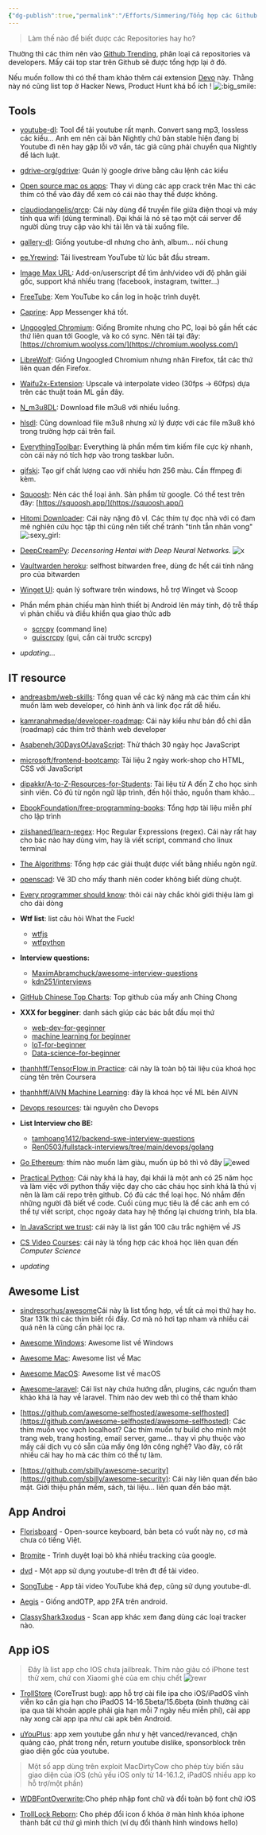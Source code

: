 ```yaml
---
{"dg-publish":true,"permalink":"/Efforts/Simmering/Tổng hợp các Github Repositories/","tags":["on/bt_chiase","#note/develop🍃"]}
---
```


> Làm thế nào để biết được các Repositories hay ho? 

Thường thì các thím nên vào [Github Trending](https://github.com/trending), phân loại cả repositories và developers. Mấy cái top star trên Github sẽ được tổng hợp lại ở đó.  

Nếu muốn follow thì có thể tham khảo thêm cái extension [Devo](https://github.com/karakanb/devo) này. Thằng này nó cũng list top ở Hacker News, Product Hunt khá bổ ích !
![:big_smile:](https://statics.voz.tech/styles/next/xenforo/smilies/popopo/big_smile.png?v=01 "big_smile    :big_smile:") 
## Tools

- [youtube-dl](https://github.com/yt-dlp/yt-dlp-nightly-builds/releases): Tool để tải youtube rất mạnh. Convert sang mp3, lossless các kiểu...​ Anh em nên cài bản Nightly chứ bản stable hiện đang bị Youtube đì nên hay gặp lỗi vỡ vẩn, tác giả cũng phải chuyển qua Nightly để lách luật.

- [gdrive-org/gdrive](https://github.com/gdrive-org/gdrive): Quản lý google drive bằng câu lệnh các kiểu​

- [Open source mac os apps](https://github.com/serhii-londar/open-source-mac-os-apps): Thay vì dùng các app crack trên Mac thì các thím có thể vào đây để xem có cái nào thay thế được không.​

- [claudiodangelis/qrcp](https://github.com/claudiodangelis/qrcp): Cái này dùng để truyền file giữa điện thoại và máy tính qua wifi (dùng terminal). Đại khái là nó sẽ tạo một cái server để người dùng truy cập vào khi tải lên và tải xuống file.​

- [gallery-dl](https://github.com/mikf/gallery-dl): Giống youtube-dl nhưng cho ảnh, album... nói chung

- [ee.Yrewind](https://github.com/rytsikau/ee.Yrewind): Tải livestream YouTube từ lúc bắt đầu stream.

- [Image Max URL](https://github.com/qsniyg/maxurl): Add-on/userscript để tìm ảnh/video với độ phân giải gốc, support khá nhiều trang (facebook, instagram, twitter...)

- [FreeTube](https://github.com/FreeTubeApp/FreeTube): Xem YouTube ko cần log in hoặc trình duyệt.

- [Caprine](https://github.com/sindresorhus/caprine): App Messenger khá tốt.

- [Ungoogled Chromium](https://github.com/Eloston/ungoogled-chromium): Giống Bromite nhưng cho PC, loại bỏ gần hết các thứ liên quan tới Google, và ko có sync. Nên tải tại đây: [https://chromium.woolyss.com/](https://chromium.woolyss.com/)

- [LibreWolf](https://gitlab.com/librewolf-community/browser): Giống Ungoogled Chromium nhưng nhân Firefox, tắt các thứ liên quan đến Firefox.

- [Waifu2x-Extension](https://github.com/AaronFeng753/Waifu2x-Extension-GUI): Upscale và interpolate video (30fps -> 60fps) dựa trên các thuật toán ML gần đây.

- [N_m3u8DL](https://github.com/nilaoda/N_m3u8DL-CLI): Download file m3u8 với nhiều luồng.

- [hlsdl](https://github.com/selsta/hlsdl): Cũng download file m3u8 nhưng xử lý được với các file m3u8 khó trong trường hợp cái trên fail.

- [EverythingToolbar](https://github.com/stnkl/EverythingToolbar): Everything là phần mềm tìm kiếm file cực kỳ nhanh, còn cái này nó tích hợp vào trong taskbar luôn.

- [gifski](https://github.com/ImageOptim/gifski): Tạo gif chất lượng cao với nhiều hơn 256 màu. Cần ffmpeg đi kèm.

- [Squoosh](https://github.com/GoogleChromeLabs/squoosh): Nén các thể loại ảnh. Sản phẩm từ google. Có thể test trên đây: [https://squoosh.app/](https://squoosh.app/)

- [Hitomi Downloader](https://github.com/KurtBestor/Hitomi-Downloader): Cái  này nặng đô vl. Các thím tự đọc nhà với có đam mê nghiên cứu học tập thì cũng nên tiết chế tránh "tinh tẫn nhân vong" ![:sexy_girl:](https://statics.voz.tech/styles/next/xenforo/smilies/popopo/sexy_girl.png?v=01 "sexy_girl    :sexy_girl:")

- [DeepCreamPy](https://github.com/Deepshift/DeepCreamPy): *Decensoring Hentai with Deep Neural Networks.* ![x](https://i.imgur.com/jJnsOYE_d.webp?maxwidth=760&fidelity=grand)

- [Vaultwarden heroku](https://github.com/davidjameshowell/vaultwarden_heroku): selfhost bitwarden free, dùng đc hết cái tính năng pro của bitwarden  

- [Winget UI](https://github.com/marticliment/WingetUI): quản lý software trên windows, hỗ trợ Winget và Scoop

- Phần mềm phản chiếu màn hình thiết bị Android lên máy tính, độ trễ thấp vì phản chiếu và điều khiển qua giao thức adb
	- [scrcpy](https://github.com/Genymobile/scrcpy) (command line)  
	- [guiscrcpy](https://github.com/srevinsaju/guiscrcpy) (gui, cần cài trước scrcpy)  

- *updating...*

## IT resource

- [andreasbm/web-skills](https://github.com/andreasbm/web-skills): Tổng quan về các kỹ năng mà các thím cần khi muốn làm web developer, có hình ảnh và link đọc rất dễ hiểu.​

- [kamranahmedse/developer-roadmap](https://github.com/kamranahmedse/developer-roadmap): Cái này kiểu như bản đồ chỉ dẫn (roadmap) các thím trở thành web developer​

- [Asabeneh/30DaysOfJavaScript](https://github.com/Asabeneh/30DaysOfJavaScript): Thử thách 30 ngày học JavaScript​

- [microsoft/frontend-bootcamp](https://github.com/microsoft/frontend-bootcamp): Tài liệu 2 ngày work-shop cho HTML, CSS với JavaScript​

- [dipakkr/A-to-Z-Resources-for-Students](https://github.com/dipakkr/A-to-Z-Resources-for-Students): Tài liệu từ A đến Z cho học sinh sinh viên. Có đủ từ ngôn ngữ lập trình, đến hội thảo, nguồn tham khảo...​

- [EbookFoundation/free-programming-books](https://github.com/EbookFoundation/free-programming-books): Tổng hợp tài liệu miễn phí cho lập trình​

- [ziishaned/learn-regex](https://github.com/ziishaned/learn-regex): Học Regular Expressions (regex). Cái này rất hay cho bác nào hay dùng vim, hay là viết script, command cho linux terminal​

- [The Algorithms](https://github.com/TheAlgorithms): Tổng hợp các giải thuật được viết bằng nhiều ngôn ngữ.  

- [openscad](https://github.com/openscad/openscad): Vẽ 3D cho mấy thanh niên coder không biết dùng chuột.  

- [Every programmer should know](https://github.com/mtdvio/every-programmer-should-know): thôi cái này chắc khỏi giới thiệu làm gì cho dài dòng  
 
- **Wtf list**: list câu hỏi What the Fuck!  
	- [wtfjs](https://github.com/denysdovhan/wtfjs)  
	- [wtfpython](https://github.com/satwikkansal/wtfpython)  

- **Interview questions:**  
	- [MaximAbramchuck/awesome-interview-questions](https://github.com/MaximAbramchuck/awesome-interview-questions)  
	- [kdn251/interviews](https://github.com/kdn251/interviews)

- [GitHub Chinese Top Charts](https://github.com/kon9chunkit/GitHub-Chinese-Top-Charts): Top github của mấy anh Ching Chong

- **XXX for begginer**: danh sách giúp các bác bắt đầu mọi thứ
	- [web-dev-for-geginner](https://github.com/microsoft/Web-Dev-For-Beginners)  
	- [machine learning for beginner](https://github.com/microsoft/ML-For-Beginners)  
	- [IoT-for-beginner](https://github.com/microsoft/IoT-For-Beginners)  
	- [Data-science-for-beginner](https://github.com/microsoft/Data-Science-For-Beginners)

- [thanhhff/TensorFlow in Practice](https://github.com/thanhhff/TensorFlow-in-Practice): cái này là toàn bộ tài liệu của khoá học cùng tên trên Coursera

- [thanhhff/AIVN Machine Learning](https://github.com/thanhhff/AIVN-Machine-Learning): đây là khoá học về ML bên AIVN

- [Devops resources](https://github.com/bregman-arie/devops-resources): tài nguyên cho Devops

- **List Interview cho BE:**
	- [tamhoang1412/backend-swe-interview-questions](https://github.com/tamhoang1412/backend-swe-interview-questions)
	- [Ren0503/fullstack-interviews/tree/main/devops/golang](https://github.com/Ren0503/fullstack-interviews/tree/main/devops/golang)

- [Go Ethereum](https://github.com/ethereum/go-ethereum): thím nào muốn làm giàu, muốn úp bô thì vô đây ![ewed](https://i.imgur.com/1xK3bm3.png)

- [Practical Python](https://github.com/dabeaz-course/practical-python): Cái này khá là hay, đại khái là một anh có 25 năm học và làm việc với python thấy việc dạy cho các cháu học sinh khá là thú vị nên là làm cái repo trên github. Có đủ các thể loại học. Nó nhắm đến những người đã biết về code. Cuối cùng mục tiêu là để các anh em có thể tự viết script, chọc ngoáy data hay hệ thống lại chương trình, bla bla.  

- [In JavaScript we trust](https://github.com/yeungon/In-JavaScript-we-trust): cái này là list gần 100 câu trắc nghiệm về JS

- [CS Video Courses](https://github.com/Developer-Y/cs-video-courses): cái này là tổng hợp các khoá học liên quan đến *Computer Science*

- *updating*

## Awesome List

- [sindresorhus/awesome](https://github.com/sindresorhus/awesome)Cái này là list tổng hợp, về tất cả mọi thứ hay ho. Star 131k thì các thím biết rồi đấy. Cơ mà nó hơi tạp nham và nhiều cái quá nên là cũng cần phải lọc ra.​

- [Awesome Windows](https://github.com/Awesome-Windows/Awesome): Awesome list về Windows​

- [Awesome Mac](https://github.com/jaywcjlove/awesome-mac): Awesome list về Mac​

- [Awesome MacOS](https://github.com/iCHAIT/awesome-macOS): Awesome list về macOS​

- [Awesome-laravel](https://github.com/chiraggude/awesome-laravel): Cái list này chứa hướng dẫn, plugins, các nguồn tham khảo khá là hay về laravel. Thím nào dev web thì có thể tham khảo​

- [https://github.com/awesome-selfhosted/awesome-selfhosted](https://github.com/awesome-selfhosted/awesome-selfhosted): Các thím muốn vọc vạch localhost? Các thím muốn tự build cho mình một trang web, trang hosting, email server, game... thay vì phụ thuộc vào mấy cái dịch vụ có sẵn của mấy ông lớn công nghệ? Vào đây, có rất nhiều cái hay ho mà các thím có thể tự làm.​

- [https://github.com/sbilly/awesome-security](https://github.com/sbilly/awesome-security): Cái này liên quan đến bảo mật. Giới thiệu phần mềm, sách, tài liệu... liên quan đến bảo mật.​

## App  Androi

- [Florisboard](https://github.com/florisboard/florisboard) - Open-source keyboard, bản beta có vuốt này nọ, cơ mà chưa có tiếng Việt.

- [Bromite](https://github.com/bromite/bromite) - Trình duyệt loại bỏ khá nhiều tracking của google.

- [dvd](https://github.com/yausername/dvd) - Một app sử dụng youtube-dl trên đt để tải video.

- [SongTube](https://github.com/SongTube/SongTube-App) - App tải video YouTube khá đẹp, cũng sử dụng youtube-dl.

- [Aegis](https://github.com/beemdevelopment/Aegis) - Giống andOTP, app 2FA trên android.

- [ClassyShark3xodus](https://bitbucket.org/oF2pks/fdroid-classyshark3xodus/src/master/) - Scan app khác xem đang dùng các loại tracker nào.

## App iOS

> Đây là list app cho IOS chưa jailbreak. Thím nào giàu có iPhone test thử xem, chứ con Xiaomi ghẻ của em chịu chết ![rewr](https://i.imgur.com/jSxWffg_d.webp?maxwidth=760&fidelity=grand)  
  
- [TrollStore](https://github.com/opa334/TrollStore) (CoreTrust bug): app hỗ trợ cài file ipa cho iOS/iPadOS vĩnh viễn ko cần gia hạn cho iPadOS 14-16.5beta/15.6beta (bình thường cài ipa qua tài khoản apple phải gia hạn mỗi 7 ngày nếu miễn phí), cài app này xong cài app ipa như cài apk bên Android.  
  
- [uYouPlus](https://github.com/qnblackcat/uYouPlus): app xem youtube gần như y hệt vanced/revanced, chặn quảng cáo, phát trong nền, return youtube dislike, sponsorblock trên giao diện gốc của youtube.  

> Một số app dùng trên exploit MacDirtyCow cho phép tùy biến sâu giao diện của iOS (chủ yếu iOS only từ 14-16.1.2, iPadOS nhiều app ko hỗ trợ/một phần)
  
- [WDBFontOverwrite](https://github.com/ginsudev/WDBFontOverwrite):Cho phép nhập font chữ và đổi toàn bộ font chữ iOS  
  
- [TrollLock Reborn](https://github.com/aethercot/TrollLock-Reborn): Cho phép đổi icon ổ khóa ở màn hình khóa iphone thành bất cứ thứ gì mình thích (ví dụ đổi thành hình windows hello)  
